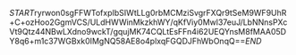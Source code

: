 $START$ryrwon0sgFFWTofxpIbSIWtLLg0rbMCMziSvgrFXQr9tSeM9WF9UhR+C+ozHoo2GgmVCS/ULdHWWinMkzkhWY/qKfViy0Mwl37euJ/LbNNnsPXcVt9Qtz44NBwLXdno9wckT/gqujMK74CQLtEsFFn4i62UEQYnsM8fMAA05DY8q6+m1c37WGBxk0IMgNQ58AE8o4plxqFGQDJFhWbOnqQ==$END$